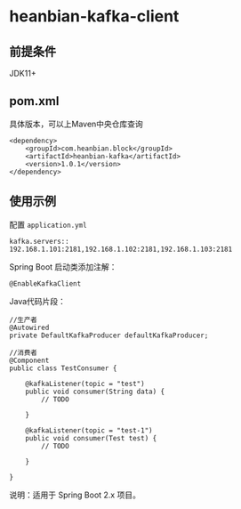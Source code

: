 # heanbian-kafka-client

## 前提条件

JDK11+

## pom.xml

具体版本，可以上Maven中央仓库查询

```
<dependency>
	<groupId>com.heanbian.block</groupId>
	<artifactId>heanbian-kafka</artifactId>
	<version>1.0.1</version>
</dependency>
```

## 使用示例

配置 `application.yml`

```
kafka.servers:: 192.168.1.101:2181,192.168.1.102:2181,192.168.1.103:2181
```

Spring Boot 启动类添加注解：

`@EnableKafkaClient`

Java代码片段：

```
//生产者
@Autowired
private DefaultKafkaProducer defaultKafkaProducer;

```

```
//消费者
@Component
public class TestConsumer {

	@kafkaListener(topic = "test")
	public void consumer(String data) {
		// TODO

	}
	
	@kafkaListener(topic = "test-1")
	public void consumer(Test test) {
		// TODO

	}

}
```

说明：适用于 Spring Boot 2.x 项目。